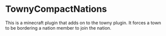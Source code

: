 # TownyCompactNations

This is a minecraft plugin that adds on to the towny plugin. It forces a town to be bordering a nation member to join the nation.
